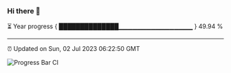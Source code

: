 ### Hi there 👋

⏳ Year progress { ██████████████▁▁▁▁▁▁▁▁▁▁▁▁▁▁▁▁ } 49.94 %

---

⏰ Updated on Sun, 02 Jul 2023 06:22:50 GMT

![Progress Bar CI](https://github.com/ZhaoGui/ZhaoGui/workflows/Progress%20Bar%20CI/badge.svg)
